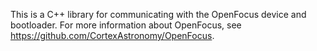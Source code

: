This is a C++ library for communicating with the OpenFocus device and
bootloader. For more information about OpenFocus, see https://github.com/CortexAstronomy/OpenFocus.
